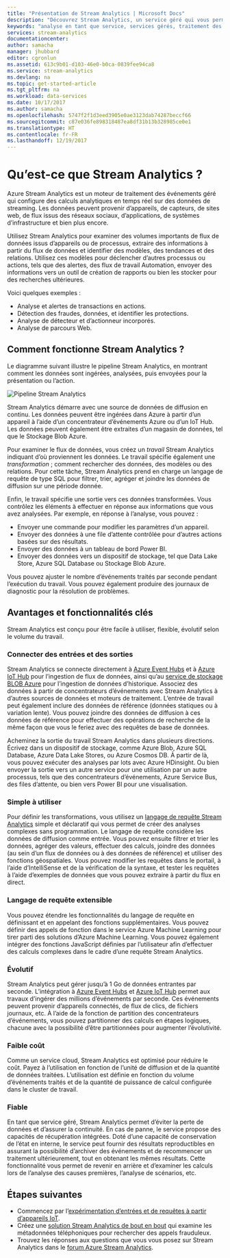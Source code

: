 ```yaml
---
title: "Présentation de Stream Analytics | Microsoft Docs"
description: "Découvrez Stream Analytics, un service géré qui vous permet d’analyser les données de diffusion en continu à partir de l’Internet des objets (IoT) en temps réel."
keywords: "analyse en tant que service, services gérés, traitement des données de diffusion en continu, analyse de diffusion en continu, qu’est-ce que Stream Analytics"
services: stream-analytics
documentationcenter: 
author: samacha
manager: jhubbard
editor: cgronlun
ms.assetid: 613c9b01-d103-46e0-b0ca-0839fee94ca8
ms.service: stream-analytics
ms.devlang: na
ms.topic: get-started-article
ms.tgt_pltfrm: na
ms.workload: data-services
ms.date: 10/17/2017
ms.author: samacha
ms.openlocfilehash: 5747f2f1d3eed3905e0ae3123dab74287beccf66
ms.sourcegitcommit: c87e036fe898318487ea8df31b13b328985ce0e1
ms.translationtype: HT
ms.contentlocale: fr-FR
ms.lasthandoff: 12/19/2017
---
```

# <a name="what-is-stream-analytics"></a>Qu’est-ce que Stream Analytics ?

Azure Stream Analytics est un moteur de traitement des événements géré qui configure des calculs analytiques en temps réel sur des données de streaming. Les données peuvent provenir d’appareils, de capteurs, de sites web, de flux issus des réseaux sociaux, d’applications, de systèmes d’infrastructure et bien plus encore. 

Utilisez Stream Analytics pour examiner des volumes importants de flux de données issus d’appareils ou de processus, extraire des informations à partir du flux de données et identifier des modèles, des tendances et des relations. Utilisez ces modèles pour déclencher d’autres processus ou actions, tels que des alertes, des flux de travail Automation, envoyer des informations vers un outil de création de rapports ou bien les stocker pour des recherches ultérieures. 

Voici quelques exemples :

* Analyse et alertes de transactions en actions.
* Détection des fraudes, données, et identifier les protections. 
* Analyse de détecteur et d’actionneur incorporés.
* Analyse de parcours Web.

## <a name="how-does-stream-analytics-work"></a>Comment fonctionne Stream Analytics ?

Le diagramme suivant illustre le pipeline Stream Analytics, en montrant comment les données sont ingérées, analysées, puis envoyées pour la présentation ou l’action. 

![Pipeline Stream Analytics](./media/stream-analytics-introduction/stream_analytics_intro_pipeline.png)

Stream Analytics démarre avec une source de données de diffusion en continu. Les données peuvent être ingérées dans Azure à partir d’un appareil à l’aide d’un concentrateur d’événements Azure ou d’un IoT Hub. Les données peuvent également être extraites d’un magasin de données, tel que le Stockage Blob Azure. 

Pour examiner le flux de données, vous créez un *travail* Stream Analytics indiquant d’où proviennent les données. Le travail spécifie également une *transformation* ; comment rechercher des données, des modèles ou des relations. Pour cette tâche, Stream Analytics prend en charge un langage de requête de type SQL pour filtrer, trier, agréger et joindre les données de diffusion sur une période donnée.

Enfin, le travail spécifie une sortie vers ces données transformées. Vous contrôlez les éléments à effectuer en réponse aux informations que vous avez analysées. Par exemple, en réponse à l’analyse, vous pouvez :

* Envoyer une commande pour modifier les paramètres d’un appareil. 
* Envoyer des données à une file d’attente contrôlée pour d’autres actions basées sur des résultats. 
* Envoyer des données à un tableau de bord Power BI.
* Envoyer des données vers un dispositif de stockage, tel que Data Lake Store, Azure SQL Database ou Stockage Blob Azure.

Vous pouvez ajuster le nombre d’événements traités par seconde pendant l’exécution du travail. Vous pouvez également produire des journaux de diagnostic pour la résolution de problèmes.

## <a name="key-capabilities-and-benefits"></a>Avantages et fonctionnalités clés

Stream Analytics est conçu pour être facile à utiliser, flexible, évolutif selon le volume du travail.

### <a name="connect-inputs-and-outputs"></a>Connecter des entrées et des sorties

Stream Analytics se connecte directement à [Azure Event Hubs](https://azure.microsoft.com/services/event-hubs/) et à [Azure IoT Hub](https://azure.microsoft.com/services/iot-hub/) pour l’ingestion de flux de données, ainsi qu’au [service de stockage BLOB Azure](https://docs.microsoft.com/azure/storage/storage-introduction#blob-storage-accounts) pour l’ingestion de données d’historique. Associez des données à partir de concentrateurs d’événements avec Stream Analytics à d’autres sources de données et moteurs de traitement. L’entrée de travail peut également inclure des données de référence (données statiques ou à variation lente). Vous pouvez joindre des données de diffusion à ces données de référence pour effectuer des opérations de recherche de la même façon que vous le feriez avec des requêtes de base de données.

Acheminez la sortie du travail Stream Analytics dans plusieurs directions. Écrivez dans un dispositif de stockage, comme Azure Blob, Azure SQL Database, Azure Data Lake Stores, ou Azure Cosmos DB. À partir de là, vous pouvez exécuter des analyses par lots avec Azure HDinsight. Ou bien envoyer la sortie vers un autre service pour une utilisation par un autre processus, tels que des concentrateurs d’événements, Azure Service Bus, des files d’attente, ou bien vers Power BI pour une visualisation.

### <a name="simple-to-use"></a>Simple à utiliser

Pour définir les transformations, vous utilisez un [langage de requête Stream Analytics](https://msdn.microsoft.com/library/azure/dn834998.aspx) simple et déclaratif qui vous permet de créer des analyses complexes sans programmation. Le langage de requête considère les données de diffusion comme entrée. Vous pouvez ensuite filtrer et trier les données, agréger des valeurs, effectuer des calculs, joindre des données (au sein d’un flux de données ou à des données de référence) et utiliser des fonctions géospatiales. Vous pouvez modifier les requêtes dans le portail, à l’aide d’IntelliSense et de la vérification de la syntaxe, et tester les requêtes à l’aide d’exemples de données que vous pouvez extraire à partir du flux en direct.

### <a name="extensible-query-language"></a>Langage de requête extensible

Vous pouvez étendre les fonctionnalités du langage de requête en définissant et en appelant des fonctions supplémentaires. Vous pouvez définir des appels de fonction dans le service Azure Machine Learning pour tirer parti des solutions d’Azure Machine Learning. Vous pouvez également intégrer des fonctions JavaScript définies par l’utilisateur afin d’effectuer des calculs complexes dans le cadre d’une requête Stream Analytics.

### <a name="scalable"></a>Évolutif

Stream Analytics peut gérer jusqu’à 1 Go de données entrantes par seconde. L’intégration à [Azure Event Hubs](https://azure.microsoft.com/services/event-hubs/) et [Azure IoT Hub](https://azure.microsoft.com/services/iot-hub/) permet aux travaux d’ingérer des millions d’événements par seconde. Ces événements peuvent provenir d’appareils connectés, de flux de clics, de fichiers journaux, etc. À l’aide de la fonction de partition des concentrateurs d’événements, vous pouvez partitionner des calculs en étapes logiques, chacune avec la possibilité d’être partitionnées pour augmenter l’évolutivité.

### <a name="low-cost"></a>Faible coût

Comme un service cloud, Stream Analytics est optimisé pour réduire le coût. Payez à l’utilisation en fonction de l’unité de diffusion et de la quantité de données traitées. L’utilisation est définie en fonction du volume d’événements traités et de la quantité de puissance de calcul configurée dans le cluster de travail.

### <a name="reliable"></a>Fiable

En tant que service géré, Stream Analytics permet d’éviter la perte de données et d’assurer la continuité. En cas de panne, le service propose des capacités de récupération intégrées. Doté d’une capacité de conservation de l’état en interne, le service peut fournir des résultats reproductibles en assurant la possibilité d’archiver des événements et de recommencer un traitement ultérieurement, tout en obtenant les mêmes résultats. Cette fonctionnalité vous permet de revenir en arrière et d’examiner les calculs lors de l’analyse des causes premières, l’analyse de scénarios, etc.

## <a name="next-steps"></a>Étapes suivantes

* Commencez par l’[expérimentation d’entrées et de requêtes à partir d’appareils IoT](stream-analytics-get-started-with-azure-stream-analytics-to-process-data-from-iot-devices.md).
* Créez une [solution Stream Analytics de bout en bout](stream-analytics-real-time-fraud-detection.md) qui examine les métadonnées téléphoniques pour rechercher des appels frauduleux.
* Trouvez les réponses aux questions que vous vous posez sur Stream Analytics dans le [forum Azure Stream Analytics](https://social.msdn.microsoft.com/Forums/en-US/home?forum=AzureStreamAnalytics).

